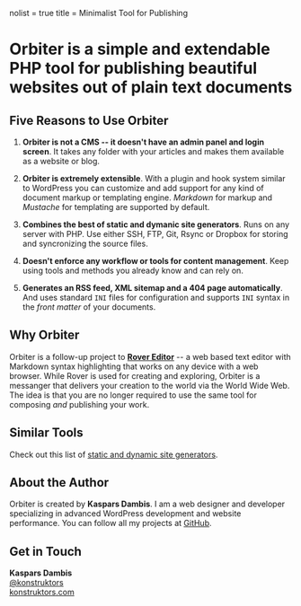 nolist = true
title = Minimalist Tool for Publishing 

# Orbiter is a simple and extendable PHP tool for publishing beautiful websites out of plain text documents


## Five Reasons to Use Orbiter

1. 	**Orbiter is not a CMS -- it doesn't have an admin panel and login screen**. It takes any folder with your articles and makes them available as a website or blog.

2. 	**Orbiter is extremely extensible**. With a plugin and hook system similar to WordPress you can customize and add support for any kind of document markup or templating engine. *Markdown* for markup and *Mustache* for templating are supported by default.

3. 	**Combines the best of static and dymanic site generators**. Runs on any server with PHP. Use either SSH, FTP, Git, Rsync or Dropbox for storing and syncronizing the source files.

4. 	**Doesn't enforce any workflow or tools for content management**. Keep using tools and methods you already know and can rely on. 

5. 	**Generates an RSS feed, XML sitemap and a 404 page automatically**. And uses standard `INI` files for configuration and supports `INI` syntax in the _front matter_ of your documents.


## Why Orbiter

Orbiter is a follow-up project to **[Rover Editor](https://github.com/kasparsd/rover-editor)** -- a web based text editor with Markdown syntax highlighting that works on any device with a web browser. While Rover is used for creating and exploring, Orbiter is a messanger that delivers your creation to the world via the World Wide Web. The idea is that you are no longer required to use the same tool for composing _and_ publishing your work.


## Similar Tools

Check out this list of [static and dynamic site generators](/blog/static-dynamic-site-generators).

## About the Author

Orbiter is created by **Kaspars Dambis**. I am a web designer and developer specializing in advanced WordPress development and website performance. You can follow all my projects at [GitHub](https://github.com/kasparsd).

## Get in Touch

**Kaspars Dambis**  
[@konstruktors](http://twitter.com/konstruktors)  
[konstruktors.com](http://konstruktors.com)


